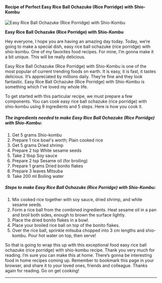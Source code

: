             

#### Recipe of Perfect Easy Rice Ball Ochazuke (Rice Porridge) with Shio-Kombu

![Easy Rice Ball Ochazuke (Rice Porridge) with Shio-Kombu](https://img-global.cpcdn.com/recipes/5066829161562112/751x532cq70/easy-rice-ball-ochazuke-rice-porridge-with-shio-kombu-recipe-main-photo.jpg)

**Easy Rice Ball Ochazuke (Rice Porridge) with Shio-Kombu**

Hey everyone, I hope you are having an amazing day today. Today, we’re going to make a special dish, easy rice ball ochazuke (rice porridge) with shio-kombu. One of my favorites food recipes. For mine, I’m gonna make it a bit unique. This will be really delicious.

Easy Rice Ball Ochazuke (Rice Porridge) with Shio-Kombu is one of the most popular of current trending foods on earth. It is easy, it is fast, it tastes delicious. It’s appreciated by millions daily. They’re fine and they look fantastic. Easy Rice Ball Ochazuke (Rice Porridge) with Shio-Kombu is something which I’ve loved my whole life.

To get started with this particular recipe, we must prepare a few components. You can cook easy rice ball ochazuke (rice porridge) with shio-kombu using 9 ingredients and 5 steps. Here is how you cook it.

##### The ingredients needed to make Easy Rice Ball Ochazuke (Rice Porridge) with Shio-Kombu:

1.  Get 5 grams Shio-kombu
2.  Prepare 1 rice bowl's worth; Plain cooked rice
3.  Get 5 grams Dried shrimp
4.  Prepare 2 tsp White sesame seeds
5.  Take 2 tbsp Soy sauce
6.  Prepare 2 tsp Sesame oil (for broiling)
7.  Prepare 1 grams Dried bonito flakes
8.  Prepare 3 leaves Mitsuba
9.  Take 200 ml Boiling water

##### Steps to make Easy Rice Ball Ochazuke (Rice Porridge) with Shio-Kombu:

1.  Mix cooked rice together with soy sauce, dried shrimp, and white sesame seeds.
2.  Form a rice ball from the combined ingredients. Heat sesame oil in a pan and broil both sides, enough to brown the surface lightly.
3.  Place the dried bonito flakes in a bowl.
4.  Place your broiled rice ball on top of the bonito flakes.
5.  Over the rice ball, sprinkle mitsuba chopped into 3 cm lengths and shio-kombu. Pour hot water on top, then serve!

So that is going to wrap this up with this exceptional food easy rice ball ochazuke (rice porridge) with shio-kombu recipe. Thank you very much for reading. I’m sure you can make this at home. There’s gonna be interesting food in home recipes coming up. Remember to bookmark this page in your browser, and share it to your loved ones, friends and colleague. Thanks again for reading. Go on get cooking!

* * *